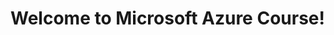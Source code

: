 <html> 
<title>DemoWebApp 
</title> 
<body> 
<h1> 
Welcome to Microsoft Azure Course!</h1> 
</body> 
</html>
